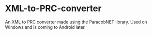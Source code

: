 # XML-to-PRC-converter
An XML to PRC converter made using the ParacobNET library. Used on Windows and is coming to Android later.
